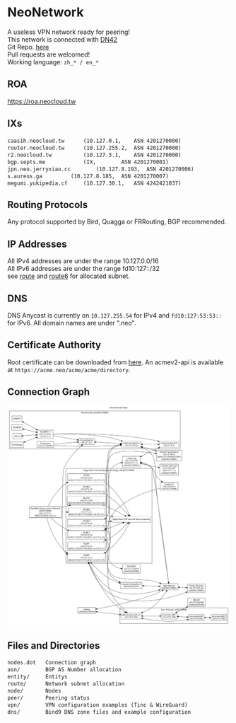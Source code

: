 # NeoNetwork
A useless VPN network ready for peering!  
This network is connected with [DN42](https://dn42.net)  
Git Repo. [here](https://github.com/NeoCloud/NeoNetwork)  
Pull requests are welcomed!  
Working language: `zh_* / en_*`  

## ROA

<https://roa.neocloud.tw>

## IXs

	caasih.neocloud.tw		(10.127.0.1,	ASN 4201270000)
	router.neocloud.tw		(10.127.255.2,	ASN 4201270000)
	r2.neocloud.tw			(10.127.3.1,	ASN 4201270000)
	bgp.septs.me			(IX,		ASN 4201270001)
	jpn.neo.jerryxiao.cc		(10.127.8.193,	ASN 4201270006)
	s.aureus.ga			(10.127.8.185,	ASN 4201270007)
	megumi.yukipedia.cf		(10.127.30.1,	ASN 4242421037)

## Routing Protocols

Any protocol supported by Bird, Quagga or FRRouting, BGP recommended.

## IP Addresses

All IPv4 addresses are under the range 10.127.0.0/16  
All IPv6 addresses are under the range fd10:127::/32  
see [route](https://github.com/NeoCloud/NeoNetwork/tree/master/route)
and [route6](https://github.com/NeoCloud/NeoNetwork/tree/master/route6) for allocated subnet.

## DNS

DNS Anycast is currently on `10.127.255.54` for IPv4 and `fd10:127:53:53::` for IPv6. All domain names are under ".neo".

## Certificate Authority

Root certificate can be downloaded from [here](https://github.com/NeoCloud/NeoNetwork/blob/master/ca/neonetwork.crt). An acmev2-api is available at `https://acme.neo/acme/acme/directory`.

## Connection Graph

![NeoNetwork Nodes](https://raw.githubusercontent.com/NeoCloud/NeoNetwork/master/nodes.svg)

## Files and Directories

	nodes.dot	Connection graph
	asn/		BGP AS Number allocation
	entity/		Entitys
	route/		Network subnet allocation
	node/		Nodes
	peer/		Peering status
	vpn/		VPN configuration examples (Tinc & WireGuard)
	dns/		Bind9 DNS zone files and example configuration

